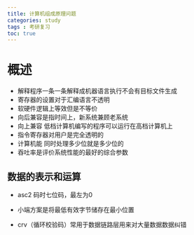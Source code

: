 ```yaml
---
title: 计算机组成原理问题
categories: study
tags : 考研复习
toc: true
---
```


# 概述

- 解释程序一条一条解释成机器语言执行不会有目标文件生成
- 寄存器的设置对于汇编语言不透明
- 软硬件逻辑上等效但是不等价
- 向后兼容是指时间上，新系统兼顾老系统
- 向上兼容 低档计算机编写的程序可以运行在高档计算机上
- 指令寄存器对用户是完全透明的
- 计算机能 同时处理多少位就是多少位的
- 吞吐率是评价系统性能的最好的综合参数

## 数据的表示和运算

- asc2 码时七位码，最左为0

- 小端方案是将最低有效字节储存在最小位置

- crv（循环校验码）常用于数据链路层用来对大量数据数据纠错

  